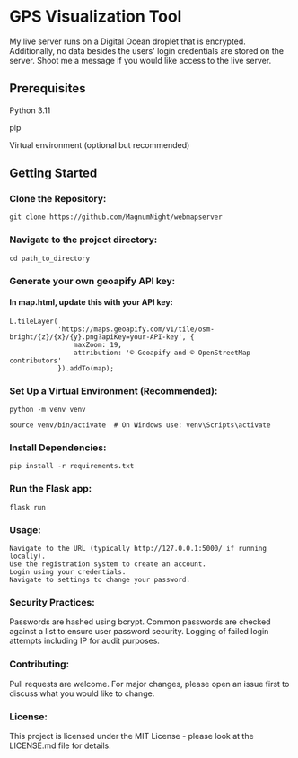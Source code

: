# GPS Visualization Tool

My live server runs on a Digital Ocean droplet that is encrypted. Additionally, no data besides
the users' login credentials are stored on the server. Shoot me a message if you would like access to the live server.

## Prerequisites

Python 3.11

pip

Virtual environment (optional but recommended)

## Getting Started

### Clone the Repository:

```
git clone https://github.com/MagnumNight/webmapserver
```

### Navigate to the project directory:

```
cd path_to_directory
```

### Generate your own geoapify API key:

#### In map.html, update this with your API key:

```
L.tileLayer(
            'https://maps.geoapify.com/v1/tile/osm-bright/{z}/{x}/{y}.png?apiKey=your-API-key', {
                maxZoom: 19,
                attribution: '© Geoapify and © OpenStreetMap contributors'
            }).addTo(map);
```

### Set Up a Virtual Environment (Recommended):

```
python -m venv venv

source venv/bin/activate  # On Windows use: venv\Scripts\activate
```

### Install Dependencies:

```
pip install -r requirements.txt
```

### Run the Flask app:

```
flask run
```

### Usage:

```
Navigate to the URL (typically http://127.0.0.1:5000/ if running locally).
Use the registration system to create an account.
Login using your credentials.
Navigate to settings to change your password.
```

### Security Practices:
Passwords are hashed using bcrypt.
Common passwords are checked against a list to ensure user password security.
Logging of failed login attempts including IP for audit purposes.

### Contributing:
Pull requests are welcome. 
For major changes, please open an issue first to discuss what you would like to change.


### License:
This project is licensed under the MIT License - please look at the LICENSE.md file for details.
